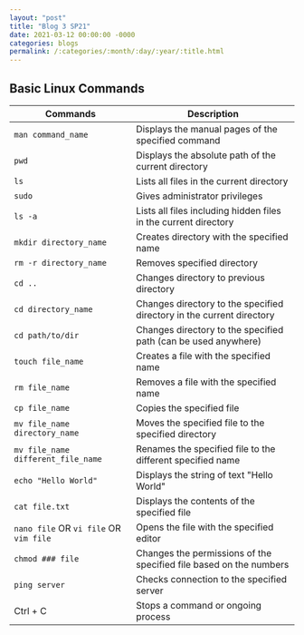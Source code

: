 ```yaml
---
layout: "post"
title: "Blog 3 SP21"
date: 2021-03-12 00:00:00 -0000
categories: blogs
permalink: /:categories/:month/:day/:year/:title.html
---
```

## Basic Linux Commands

| Commands                               | Description                                                           |
|----------------------------------------|-----------------------------------------------------------------------|
| `man command_name`                     | Displays the manual pages of the specified command                    |
| `pwd`                                  | Displays the absolute path of the current directory                   |
| `ls`                                   | Lists all files in the current directory                              |
| `sudo`                                 | Gives administrator privileges                                        |
| `ls -a`                                | Lists all files including hidden files in the current directory       |
| `mkdir directory_name`                 | Creates directory with the specified name                             |
| `rm -r directory_name`                 | Removes specified directory                                           |
| `cd ..`                                | Changes directory to previous directory                               |
| `cd directory_name`                    | Changes directory to the specified directory in the current directory |
| `cd path/to/dir`                       | Changes directory to the specified path (can be used anywhere)        |
| `touch file_name`                      | Creates a file with the specified name                                |
| `rm file_name`                         | Removes a file with the specified name                                |
| `cp file_name`                         | Copies the specified file                                             |
| `mv file_name directory_name`          | Moves the specified file to the specified directory                   |
| `mv file_name different_file_name`     | Renames the specified file to the different specified name            |
| `echo "Hello World"`                   | Displays the string of text "Hello World"                             |
| `cat file.txt`                         | Displays the contents of the specified file                           |
| `nano file` OR `vi file` OR `vim file` | Opens the file with the specified editor                              |
| `chmod ### file`                       | Changes the permissions of the specified file based on the numbers    |
| `ping server`                          | Checks connection to the specified server                             |
| Ctrl + C                               | Stops a command or ongoing process                                    |